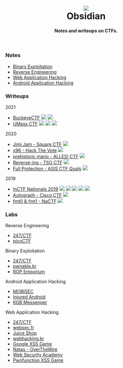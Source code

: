<h1 align="center">
<br>
<a href="https://github.com/abhaynayar/obsidian">
<img src="res/logo.png"></a>
<br>Obsidian<br>
</h1>

<h4 align="center">Notes and writeups on CTFs.</h4>

<br>

### Notes

- [Binary Exploitation](notes/pwn.md)
- [Reverse Engineering](notes/rev.md)
- [Web Application Hacking](notes/web.md)
- [Android Application Hacking](notes/android.md)

### Writeups

2021

- [BuckeyeCTF](writeups/2021/buckeye) ![](res/rev.png) ![](res/pwn.png)
- [UMass CTF](writeups/2021/umass) ![](res/web.png) ![](res/rev.png) ![](res/forensics.png)

2020

- [Jimi Jam - Square CTF](writeups/2020/square) ![](res/pwn.png)
- [x96 - Hack The Vote](writeups/2020/hackthevote) ![](res/rev.png)
- [prehistoric mario - ALLES! CTF](writeups/2020/alles) ![](res/android.png)
- [Reverse-ing - TSG CTF](writeups/2020/tsg) ![](res/rev.png)
- [Full Protection - ASIS CTF Quals](writeups/2020/asis) ![](res/pwn.png)

2019

- [InCTF Nationals 2019](writeups/2019/inctf) ![](res/rev.png) ![](res/web.png) ![](res/forensics.png) ![](res/android.png) ![](res/pwn.png)
- [Autograph - Cisco CTF](writeups/2019/cisco) ![](res/web.png)
- [fmt0 & fmt1 - NaCTF](writeups/2019/nactf) ![](res/pwn.png)

### Labs

Reverse Engineering

- [247/CTF](labs/rev/247ctf.md)
- [picoCTF](labs/rev/picoctf)

Binary Exploitation

- [247/CTF](labs/pwn/247ctf.md)
- [pwnable.kr](labs/pwn/pwnable-kr.md)
- [ROP Emporium](labs/pwn/rop-emp.md)

Android Application Hacking

- [MOBISEC](labs/mobile/mobisec)
- [Injured Android](labs/mobile/injured.md)
- [KGB Messenger](labs/mobile/kgb.md)

Web Application Hacking

- [247/CTF](labs/web/247ctf.md)
- [websec.fr](labs/web/websec-fr.md)
- [Juice Shop](labs/web/juice-shop.md)
- [webhacking.kr](labs/web/webhacking-kr)
- [Google XSS Game](labs/web/xss-game.md)
- [Natas - OverTheWire](labs/web/natas)
- [Web Security Academy](labs/web/portswigger)
- [Pwnfunction XSS Game](labs/web/pwnfn.md)
